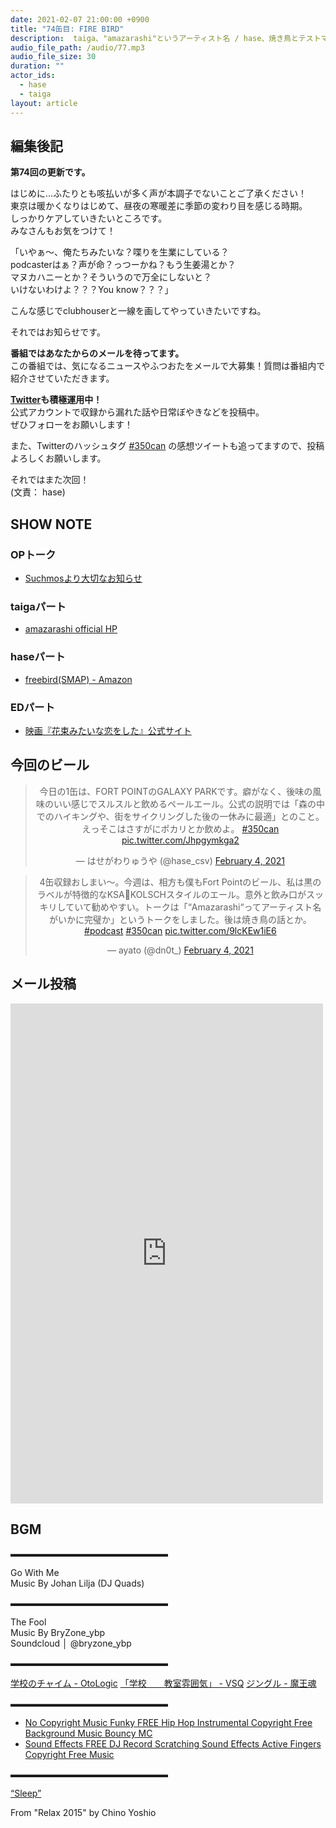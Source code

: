 ```yaml
---
date: 2021-02-07 21:00:00 +0900
title: "74缶目: FIRE BIRD"
description:  taiga、"amazarashi"というアーティスト名 / hase、焼き鳥とテストマーケティングの功罪 についてトークしました。
audio_file_path: /audio/77.mp3
audio_file_size: 30
duration: ""
actor_ids:
  - hase
  - taiga
layout: article
---
```


## 編集後記

__第74回の更新です。__  

はじめに...ふたりとも咳払いが多く声が本調子でないことご了承ください！  
東京は暖かくなりはじめて、昼夜の寒暖差に季節の変わり目を感じる時期。  
しっかりケアしていきたいところです。  
みなさんもお気をつけて！  

「いやぁ〜、俺たちみたいな？喋りを生業にしている？  
podcasterはぁ？声が命？っつーかね？もう生姜湯とか？  
マヌカハニーとか？そういうので万全にしないと？  
いけないわけよ？？？You know？？？」

こんな感じでclubhouserと一線を画してやっていきたいですね。

それではお知らせです。

__番組ではあなたからのメールを待ってます。__  
この番組では、気になるニュースやふつおたをメールで大募集！質問は番組内で紹介させていただきます。  

__[Twitter](https://twitter.com/am350can)も積極運用中！__  
公式アカウントで収録から漏れた話や日常ぼやきなどを投稿中。  
ぜひフォローをお願いします！  

また、Twitterのハッシュタグ [#350can](https://twitter.com/search?q=%23350can&src=hashtag_click) の感想ツイートも追ってますので、投稿よろしくお願いします。  

それではまた次回！  
(文責： hase)

## SHOW NOTE

### OPトーク
- [Suchmosより大切なお知らせ](https://www.suchmos.com/news/)

### taigaパート
- [amazarashi official HP](https://www.amazarashi.com/)

### haseパート
- [freebird(SMAP) - Amazon](https://www.amazon.co.jp/dp/B000063XEI)

### EDパート
- [映画『花束みたいな恋をした』公式サイト](https://hana-koi.jp/)

## 今回のビール

<center>
<blockquote class="twitter-tweet"><p lang="ja" dir="ltr">今日の1缶は、FORT POINTのGALAXY PARKです。癖がなく、後味の風味のいい感じでスルスルと飲めるペールエール。公式の説明では「森の中でのハイキングや、街をサイクリングした後の一休みに最適」とのこと。えっそこはさすがにポカリとか飲めよ。 <a href="https://twitter.com/hashtag/350can?src=hash&amp;ref_src=twsrc%5Etfw">#350can</a> <a href="https://t.co/Jhpgymkga2">pic.twitter.com/Jhpgymkga2</a></p>&mdash; はせがわりゅうや (@hase_csv) <a href="https://twitter.com/hase_csv/status/1357333166843826185?ref_src=twsrc%5Etfw">February 4, 2021</a></blockquote> <script async src="https://platform.twitter.com/widgets.js" charset="utf-8"></script>

<blockquote class="twitter-tweet"><p lang="ja" dir="ltr">4缶収録おしまい〜。今週は、相方も僕もFort Pointのビール、私は黒のラベルが特徴的なKSA🍻KOLSCHスタイルのエール。意外と飲み口がスッキリしていて勧めやすい。トークは「“Amazarashi“ってアーティスト名がいかに完璧か」というトークをしました。後は焼き鳥の話とか。 <a href="https://twitter.com/hashtag/podcast?src=hash&amp;ref_src=twsrc%5Etfw">#podcast</a> <a href="https://twitter.com/hashtag/350can?src=hash&amp;ref_src=twsrc%5Etfw">#350can</a> <a href="https://t.co/9lcKEw1iE6">pic.twitter.com/9lcKEw1iE6</a></p>&mdash; ayato (@dn0t_) <a href="https://twitter.com/dn0t_/status/1357333817158033411?ref_src=twsrc%5Etfw">February 4, 2021</a></blockquote> <script async src="https://platform.twitter.com/widgets.js" charset="utf-8"></script>
</center>

## メール投稿
<div class="iframe-wrapper">
<iframe src="https://docs.google.com/forms/d/e/1FAIpQLSfTZ99ZtY5BJtHk38i7c_p3AdF-uIGnOOsc6W05wV6L0MTAQg/viewform?embedded=true" width="500" height="800" frameborder="0" marginheight="0" marginwidth="0">読み込んでいます…</iframe>
</div>

## BGM
▬▬▬▬▬▬▬▬▬▬▬▬▬▬▬▬▬▬  

Go With Me  
Music By Johan Lilja (DJ Quads)  

▬▬▬▬▬▬▬▬▬▬▬▬▬▬▬▬▬▬  

The Fool  
Music By BryZone_ybp  
Soundcloud │ @bryzone_ybp  

▬▬▬▬▬▬▬▬▬▬▬▬▬▬▬▬▬▬  

[学校のチャイム - OtoLogic](https://otologic.jp/free/se/school_bell01.html)
[「学校　　教室雰囲気」 - VSQ](https://vsq.co.jp/special/se_environment/)
[ジングル - 魔王魂](https://maoudamashii.jokersounds.com/)

▬▬▬▬▬▬▬▬▬▬▬▬▬▬▬▬▬▬  

- [No Copyright Music Funky FREE Hip Hop Instrumental Copyright Free Background Music Bouncy MC](https://www.youtube.com/watch?v=YCOrfB6c1SM)
- [Sound Effects FREE DJ Record Scratching Sound Effects Active Fingers Copyright Free Music](https://www.youtube.com/watch?v=KbVWYj0F3Fs)

▬▬▬▬▬▬▬▬▬▬▬▬▬▬▬▬▬▬  

[“Sleep”](https://soundcloud.com/chino-yoshio/chino-yoshio-relax-2015-18-sleep)

From "Relax 2015" by Chino Yoshio